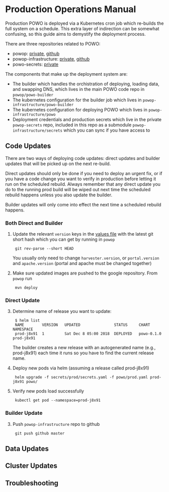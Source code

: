 # Production Operations Manual

Production POWO is deployed via a Kubernetes cron job which re-builds the full system on a schedule. This extra layer of indirection can be somewhat confusing, so this guide aims to demystify the deployment process.

There are three repositories related to POWO:

* powop: [private](git@kppgitlab01.ad.kew.org:development/powop.git), [github](https://github.com/RBGKew/powop)
* powop-infrastructure: [private](git@kppgitlab01.ad.kew.org:development/powop-infrastructure.git), [github](git@github.com:RBGKew/powop-infrastructure.git)
* powo-secrets: [private](git@kppgitlab01.ad.kew.org:secrets/powop-secrets.git)

The components that make up the deployment system are:

* The builder which handles the orchistration of deploying, loading data, and swapping DNS, which lives in the main POWO code repo in ``powop/powo-builder``
* The kubernetes configuration for the builder job which lives in ``powop-infrastructure/powo-builder``
* The kubernetes configuration for deploying POWO which lives in ``powop-infrastructure/powo``
* Deployment credentials and production secrets which live in the private ``powop-secrets`` repo, included in this repo as a submodule ``powop-infrastructure/secrets`` which you can sync if you have access to

## Code Updates

There are two ways of deploying code updates: direct updates and builder updates that will be picked up on the next re-build.

Direct updates should only be done if you need to deploy an urgent fix, or if you have a code change you want to verify in production before letting it run on the scheduled rebuild. Always remember that any direct update you do to the running prod build will be wiped out next time the scheduled rebuild happens unless you also update the builder.

Builder updates will only come into effect the next time a scheduled rebuild happens.

### Both Direct and Builder

1) Update the relevant ``version`` keys in the [values file](./powo/values.yaml) with the latest git short hash which you can get by running in ``powop``

        git rev-parse --short HEAD

    You usually only need to change ``harvester.version``, or ``portal.version`` and ``apache.version`` (portal and apache must be changed together)

2) Make sure updated images are pushed to the google repository. From ``powop`` run

        mvn deploy

### Direct Update

3) Determine name of release you want to update:

        $ helm list
        NAME        VERSION   UPDATED               STATUS     CHART        NAMESPACE  
        prod-j8x91  1         Sat Dec 8 05:00 2018  DEPLOYED   powo-0.1.0   prod-j8x91  

    The builder creates a new release with an autogenerated name (e.g., prod-j8x91) each time it runs so you have to find the current release name.

4) Deploy new pods via helm (assuming a release called prod-j8x91)

        helm upgrade -f secrets/prod/secrets.yaml -f powo/prod.yaml prod-j8x91 powo/

5) Verify new pods load successfully

        kubectl get pod --namespace=prod-j8x91

### Builder Update

3) Push ``powop-infrastructure`` repo to github

        git push github master

## Data Updates

## Cluster Updates

## Troubleshooting
